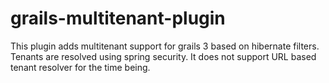 # grails-multitenant-plugin
This plugin adds multitenant support for grails 3 based on hibernate filters. Tenants are resolved using spring security. It does not support URL based tenant resolver for the time being.
